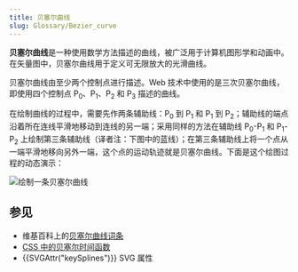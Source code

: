 ```yaml
---
title: 贝塞尔曲线
slug: Glossary/Bezier_curve
---
```


**贝塞尔曲线**是一种使用数学方法描述的曲线，被广泛用于计算机图形学和动画中。在矢量图中，贝塞尔曲线用于定义可无限放大的光滑曲线。

贝塞尔曲线由至少两个控制点进行描述。Web 技术中使用的是三次贝塞尔曲线，即使用四个控制点 P<sub>0</sub>、P<sub>1</sub>、P<sub>2</sub> 和 P<sub>3</sub> 描述的曲线。

在绘制曲线的过程中，需要先作两条辅助线：P<sub>0</sub> 到 P<sub>1</sub> 和 P<sub>1</sub> 到 P<sub>2</sub>；辅助线的端点沿着所在连线平滑地移动到连线的另一端；采用同样的方法在辅助线 P<sub>0</sub>-P<sub>1</sub> 和 P<sub>1</sub>-P<sub>2</sub> 上绘制第三条辅助线（译者注：下图中的蓝线）；在第三条辅助线上将一个点从一端平滑地移向另外一端，这个点的运动轨迹就是贝塞尔曲线。下面是这个绘图过程的动态演示：

![绘制一条贝塞尔曲线](bézier_2_big.gif)

## 参见

- 维基百科上的[贝塞尔曲线词条](https://zh.wikipedia.org/wiki/贝塞尔曲线)
- [CSS 中的贝塞尔时间函数](/zh-CN/docs/Web/CSS/easing-function#using_the_cubic-bezier_function)
- {{SVGAttr("keySplines")}} SVG 属性
